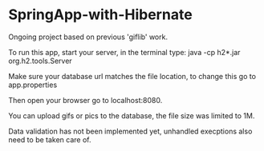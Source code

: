# SpringApp-with-Hibernate
Ongoing project based on previous 'giflib' work.


To run this app, start your server, in the terminal type:
java -cp h2*.jar org.h2.tools.Server

Make sure your database url matches the file location, 
to change this go to app.properties

Then open your browser go to localhost:8080.

You can upload gifs or pics to the database, the file size was limited to 1M.

Data validation has not been implemented yet, unhandled execptions also need to be taken care of.

